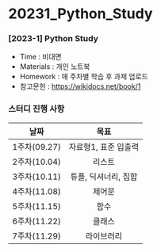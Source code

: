 # 20231_Python_Study
### [2023-1] Python Study
- Time : 비대면
- Materials : 개인 노트북
- Homework : 매 주차별 학습 후 과제 업로드
- 참고문헌 : https://wikidocs.net/book/1
### 스터디 진행 사항
|날짜|목표|
|:--:|:--:|
|1주차(09.27)|자료형1, 표준 입출력|
|2주차(10.04)|리스트|
|3주차(10.11)|튜플, 딕셔너리, 집합|
|4주차(11.08)|제어문|
|5주차(11.15)|함수|
|6주차(11.22)|클래스|
|7주차(11.29)|라이브러리|

